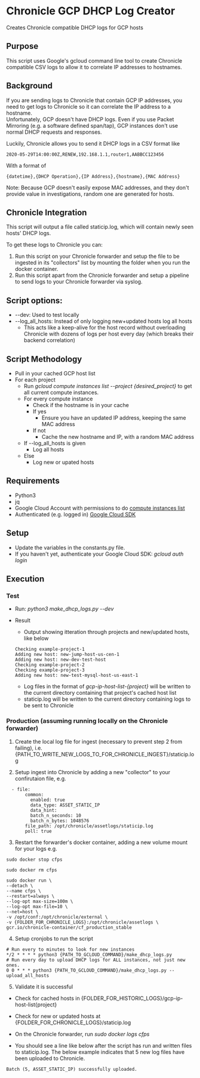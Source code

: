 # Chronicle GCP DHCP Log Creator
Creates Chronicle compatible DHCP logs for GCP hosts

## Purpose
This script uses Google's gcloud command line tool to create Chronicle compatible CSV logs to allow it to correlate IP addresses to hostnames.

## Background
If you are sending logs to Chronicle that contain GCP IP addresses, you need to get logs to Chronicle so it can correlate the IP address to a hostname.  
Unfortunately, GCP doesn't have DHCP logs.  Even if you use Packet Mirroring (e.g. a software defined span/tap), GCP instances don't use normal DHCP requests and responses.

Luckily, Chronicle allows you to send it DHCP logs in a CSV format like 

```2020-05-29T14:00:00Z,RENEW,192.168.1.1,router1,AABBCC123456 ```

With a format of

```{datetime},{DHCP Operation},{IP Address},{hostname},{MAC Address}```

Note: Because GCP doesn't easily expose MAC addresses, and they don't provide value in investigations, random one are generated for hosts.

## Chronicle Integration
This script will output a file called staticip.log, which will contain newly seen hosts' DHCP logs.

To get these logs to Chronicle you can:
1. Run this script on your Chronicle forwarder and setup the file to be ingested in its "collectors" list by mounting the folder when you run the docker container.
2. Run this script apart from the Chronicle forwarder and setup a pipeline to send logs to your Chronicle forwarder via syslog.

## Script options:
* --dev:  Used to test locally
* --log_all_hosts: Instead of only logging new+updated hosts log all hosts
  * This acts like a keep-alive for the host record without overloading Chronicle with dozens of logs per host every day (which breaks their backend correlation)

## Script Methodology

- Pull in your cached GCP host list
- For each project
  - Run *gcloud compute instances list --project {desired_project}* to get all current compute instances.
  - For every compute instance
    - Check if the hostname is in your cache
    - If yes
      - Ensure you have an updated IP address, keeping the same MAC address
    - If not
      - Cache the new hostname and IP, with a random MAC address
  - If --log_all_hosts is given
    - Log all hosts
  - Else
    - Log new or upated hosts

## Requirements
* Python3
* jq
* Google Cloud Account with permissions to do [compute instances list](https://cloud.google.com/sdk/gcloud/reference/compute/instances/list)
* Authenticated (e.g. logged in) [Google Cloud SDK](https://cloud.google.com/sdk)

## Setup
* Update the variables in the constants.py file.
* If you haven't yet, authenticate your Google Cloud SDK: *gcloud auth login*

## Execution

### Test

* Run: *python3 make_dhcp_logs.py --dev*

* Result
  * Output showing itteration through projects and new/updated hosts, like below

  ```
  Checking example-project-1
  Adding new host: new-jump-host-us-cen-1
  Adding new host: new-dev-test-host
  Checking example-project-2
  Checking example-project-3
  Adding new host: new-test-mysql-host-us-east-1
  ```

  * Log files in the format of *gcp-ip-host-list-{project}* will be written to the current directory containing that project's cached host list
  * staticip.log will be written to the current directory containing logs to be sent to Chronicle

### Production (assuming running locally on the Chronicle forwarder)

1. Create the local log file for ingest (necessary to prevent step 2 from failing), i.e. {PATH_TO_WRITE_NEW_LOGS_TO_FOR_CHRONICLE_INGEST}/staticip.log

2. Setup ingest into Chronicle by adding a new "collector" to your confirutaion file, e.g. 

```
  - file:
       common:
         enabled: true
         data_type: ASSET_STATIC_IP
         data_hint:
         batch_n_seconds: 10
         batch_n_bytes: 1048576
       file_path: /opt/chronicle/assetlogs/staticip.log
       poll: true
```

3. Restart the forwarder's docker container, adding a new volume mount for your logs e.g.

```
sudo docker stop cfps

sudo docker rm cfps

sudo docker run \
--detach \
--name cfps \
--restart=always \
--log-opt max-size=100m \
--log-opt max-file=10 \
--net=host \
-v /opt/conf:/opt/chronicle/external \
-v {FOLDER_FOR_CHRONICLE_LOGS}:/opt/chronicle/assetlogs \
gcr.io/chronicle-container/cf_production_stable
```

4. Setup cronjobs to run the script

```
# Run every to minutes to look for new instances
*/2 * * * * python3 {PATH_TO_GCLOUD_COMMAND}/make_dhcp_logs.py
# Run every day to upload DHCP logs for ALL instances, not just new ones.
0 0 * * * python3 {PATH_TO_GCLOUD_COMMAND}/make_dhcp_logs.py --upload_all_hosts
```

5. Validate it is successful

* Check for cached hosts in {FOLDER_FOR_HISTORIC_LOGS}/gcp-ip-host-list{project}

* Check for new or updated hosts at {FOLDER_FOR_CHRONICLE_LOGS}/staticip.log

* On the Chronicle forwarder, run *sudo docker logs cfps*

* You should see a line like below after the script has run and written files to staticip.log.  The below example indicates that 5 new log files have been uploaded to Chronicle.

```Batch (5, ASSET_STATIC_IP) successfully uploaded.```
